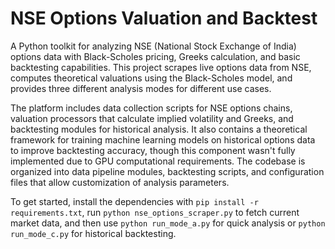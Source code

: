 # NSE Options Valuation and Backtest

A Python toolkit for analyzing NSE (National Stock Exchange of India) options data with Black-Scholes pricing, Greeks calculation, and basic backtesting capabilities. This project scrapes live options data from NSE, computes theoretical valuations using the Black-Scholes model, and provides three different analysis modes for different use cases.

The platform includes data collection scripts for NSE options chains, valuation processors that calculate implied volatility and Greeks, and backtesting modules for historical analysis. It also contains a theoretical framework for training machine learning models on historical options data to improve backtesting accuracy, though this component wasn't fully implemented due to GPU computational requirements. The codebase is organized into data pipeline modules, backtesting scripts, and configuration files that allow customization of analysis parameters.

To get started, install the dependencies with `pip install -r requirements.txt`, run `python nse_options_scraper.py` to fetch current market data, and then use `python run_mode_a.py` for quick analysis or `python run_mode_c.py` for historical backtesting. 
